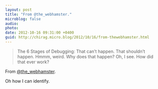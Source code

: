 ```yaml
---
layout: post
title: "From @the_webhamster."
microblog: false
audio: 
photo: 
date: 2012-10-16 09:31:00 +0400
guid: http://chirag.micro.blog/2012/10/16/from-thewebhamster.html
---
```

<blockquote>The 6 Stages of Debugging: That can’t happen. That shouldn’t happen. Hmmm, weird. Why does that happen? Oh, I see. How did that ever work?</blockquote>
<p>From <a href="http://twitter.com/the_webhamster/status/256954058131267584%20%20" target="_blank">@the_webhamster</a>.</p>
<p>Oh how I can identify.</p>
